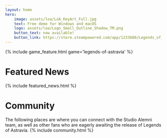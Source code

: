 ```yaml
---
layout: home
hero:
    image: assets/loa/LoA_KeyArt_Full.jpg
    text: Free demo for Windows and macOS 
    logo: assets/loa/Logo_Small_Outline_Shadow_TM.png
    button_text: now available!
    button_link: https://store.steampowered.com/app/1233680/Legends_of_Astravia/
---
```


{% include game_feature.html game='legends-of-astravia' %}

# Featured News
{% include featured_news.html %}

# Community
The following places are where you can connect with the Studio Alemni team, as well as other fans who are eagerly awaiting the release of Legends of Astravia.
{% include community.html %}


